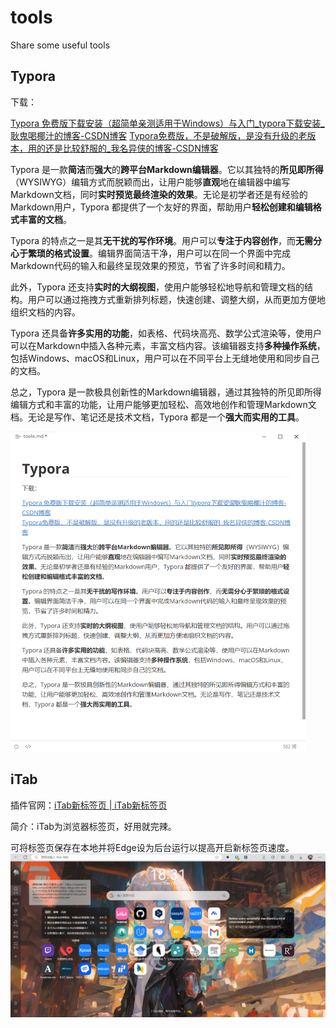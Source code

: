 # tools
Share some useful tools  

## Typora

下载：

[Typora 免费版下载安装（超简单亲测适用于Windows）与入门_typora下载安装_耿鬼喝椰汁的博客-CSDN博客](https://blog.csdn.net/m0_57787115/article/details/129140535?ops_request_misc=%7B%22request%5Fid%22%3A%22169191397416800213050829%22%2C%22scm%22%3A%2220140713.130102334..%22%7D&request_id=169191397416800213050829&biz_id=0&utm_medium=distribute.pc_search_result.none-task-blog-2~all~top_positive~default-3-129140535-null-null.142^v92^controlT0_2&utm_term=typora&spm=1018.2226.3001.4187)
[Typora免费版，不是破解版，是没有升级的老版本，用的还是比较舒服的_我名异侠的博客-CSDN博客](https://blog.csdn.net/qq_44627608/article/details/121734682)

Typora 是一款**简洁**而**强大**的**跨平台Markdown编辑器**。它以其独特的**所见即所得**（WYSIWYG）编辑方式而脱颖而出，让用户能够**直观**地在编辑器中编写Markdown文档，同时**实时预览最终渲染的效果**。无论是初学者还是有经验的Markdown用户，Typora 都提供了一个友好的界面，帮助用户**轻松创建和编辑格式丰富的文档**。

Typora 的特点之一是其**无干扰的写作环境**。用户可以**专注于内容创作**，而**无需分心于繁琐的格式设置**。编辑界面简洁干净，用户可以在同一个界面中完成Markdown代码的输入和最终呈现效果的预览，节省了许多时间和精力。

此外，Typora 还支持**实时的大纲视图**，使用户能够轻松地导航和管理文档的结构。用户可以通过拖拽方式重新排列标题，快速创建、调整大纲，从而更加方便地组织文档的内容。

Typora 还具备**许多实用的功能**，如表格、代码块高亮、数学公式渲染等，使用户可以在Markdown中插入各种元素，丰富文档内容。该编辑器支持**多种操作系统**，包括Windows、macOS和Linux，用户可以在不同平台上无缝地使用和同步自己的文档。

总之，Typora 是一款极具创新性的Markdown编辑器，通过其独特的所见即所得编辑方式和丰富的功能，让用户能够更加轻松、高效地创作和管理Markdown文档。无论是写作、笔记还是技术文档，Typora 都是一个**强大而实用的工具**。

<img src="./tools.assets/image-20230813175854468.png" alt="image-20230813175854468" style="zoom:50%;" />

## iTab

插件官网：[iTab新标签页 | iTab新标签页](https://itab.link/?from=itab)

简介：iTab为浏览器标签页，好用就完辣。

可将标签页保存在本地并将Edge设为后台运行以提高开启新标签页速度。
![image-20230813183155848](./README.assets/image-20230813183155848.png)